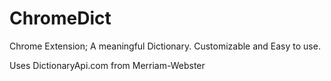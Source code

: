 # ChromeDict
Chrome Extension; A meaningful Dictionary. Customizable and Easy to use.

Uses DictionaryApi.com from Merriam-Webster
